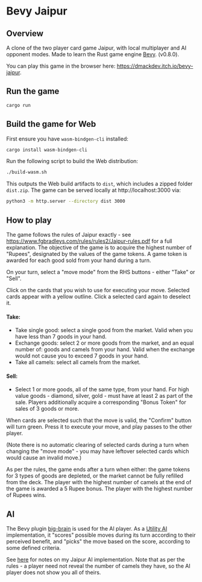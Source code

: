 # Bevy Jaipur

## Overview

A clone of the two player card game Jaipur, with local multiplayer and AI opponent modes. Made to learn the Rust game engine [Bevy](https://bevyengine.org/). (v0.8.0).

You can play this game in the browser here: https://dmackdev.itch.io/bevy-jaipur.

## Run the game

```bash
cargo run
```

## Build the game for Web

First ensure you have `wasm-bindgen-cli` installed:

```bash
cargo install wasm-bindgen-cli
```

Run the following script to build the Web distribution:

```bash
./build-wasm.sh
```

This outputs the Web build artifacts to `dist`, which includes a zipped folder `dist.zip`. The game can be served locally at http://localhost:3000 via:

```bash
python3 -m http.server --directory dist 3000
```

## How to play

The game follows the rules of Jaipur exactly - see https://www.fgbradleys.com/rules/rules2/Jaipur-rules.pdf for a full explanation. The objective of the game is to acquire the highest number of "Rupees", designated by the values of the game tokens. A game token is awarded for each good sold from your hand during a turn.

On your turn, select a "move mode" from the RHS buttons - either "Take" or "Sell".

Click on the cards that you wish to use for executing your move. Selected cards appear with a yellow outline. Click a selected card again to deselect it.

#### Take:

- Take single good: select a single good from the market. Valid when you have less than 7 goods in your hand.
- Exchange goods: select 2 or more goods from the market, and an equal number of: goods and camels from your hand. Valid when the exchange would not cause you to exceed 7 goods in your hand.
- Take all camels: select all camels from the market.

#### Sell:

- Select 1 or more goods, all of the same type, from your hand. For high value goods - diamond, silver, gold - must have at least 2 as part of the sale. Players additionally acquire a corresponding "Bonus Token" for sales of 3 goods or more.

When cards are selected such that the move is valid, the "Confirm" button will turn green. Press it to execute your move, and play passes to the other player.

(Note there is no automatic clearing of selected cards during a turn when changing the "move mode" - you may have leftover selected cards which would cause an invalid move.)

As per the rules, the game ends after a turn when either: the game tokens for 3 types of goods are depleted, or the market cannot be fully refilled from the deck. The player with the highest number of camels at the end of the game is awarded a 5 Rupee bonus. The player with the highest number of Rupees wins.

## AI

The Bevy plugin [big-brain](https://github.com/zkat/big-brain) is used for the AI player. As a [Utility AI](https://en.wikipedia.org/wiki/Utility_system) implementation, it "scores" possible moves during its turn according to their perceived benefit, and "picks" the move based on the score, according to some defined criteria.

See [here](src/ai/AI-README.md) for notes on my Jaipur AI implementation. Note that as per the rules - a player need not reveal the number of camels they have, so the AI player does not show you all of theirs.
